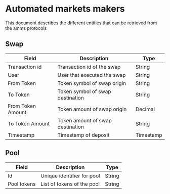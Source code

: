 # Automated markets makers

This document describes the different entities that can be retrieved from the amms protocols

## Swap

Field | Description | Type
--------|-------|--------------
Transaction id | Transaction id of the swap | String
User | User that executed the swap | String
From Token | Token symbol of swap origin | String
To Token | Token symbol of swap destination | String
From Token Amount | Token amount of swap origin | Decimal
To Token Amount | Token amount of swap destination | String
Timestamp | Timestamp of deposit | Timestamp

## Pool

Field | Description | Type
--------|-------|--------------
Id | Unique identifier for pool | String
Pool tokens | List of tokens of the pool | String